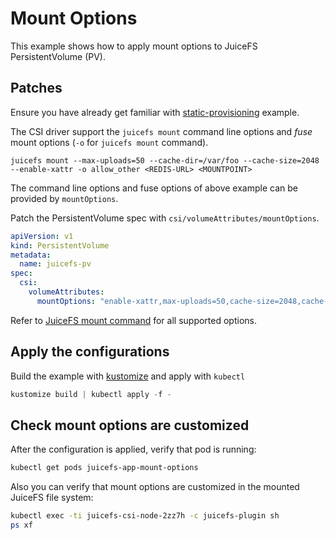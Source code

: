 # Mount Options

This example shows how to apply mount options to JuiceFS PersistentVolume (PV).

## Patches

Ensure you have already get familiar with [static-provisioning](../static-provisioning/README.md) example.

The CSI driver support the `juicefs mount` command line options and _fuse_ mount options (`-o` for `juicefs mount` command).

```
juicefs mount --max-uploads=50 --cache-dir=/var/foo --cache-size=2048 --enable-xattr -o allow_other <REDIS-URL> <MOUNTPOINT>
```

The command line options and fuse options of above example can be provided by `mountOptions`.

Patch the PersistentVolume spec with `csi/volumeAttributes/mountOptions`.

```yaml
apiVersion: v1
kind: PersistentVolume
metadata:
  name: juicefs-pv
spec:
  csi:
    volumeAttributes:
      mountOptions: "enable-xattr,max-uploads=50,cache-size=2048,cache-dir=/var/foo,allow_other"
```

Refer to [JuiceFS mount command](https://github.com/juicedata/juicefs/#mount-a-volume) for all supported options.

## Apply the configurations

Build the example with [kustomize](https://github.com/kubernetes-sigs/kustomize) and apply with `kubectl`

```s
kustomize build | kubectl apply -f -
```

## Check mount options are customized

After the configuration is applied, verify that pod is running:

```sh
kubectl get pods juicefs-app-mount-options
```

Also you can verify that mount options are customized in the mounted JuiceFS file system:

```sh
kubectl exec -ti juicefs-csi-node-2zz7h -c juicefs-plugin sh
ps xf
```
